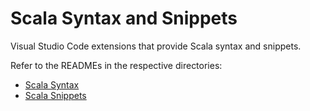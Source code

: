 # Scala Syntax and Snippets
Visual Studio Code extensions that provide Scala syntax and snippets.

Refer to the READMEs in the respective directories:

- [Scala Syntax](/syntax)
- [Scala Snippets](/snippets)

